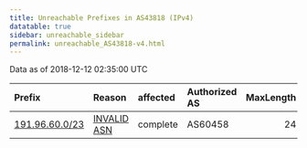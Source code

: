 ```yaml
---
title: Unreachable Prefixes in AS43818 (IPv4)
datatable: true
sidebar: unreachable_sidebar
permalink: unreachable_AS43818-v4.html
---
```


Data as of 2018-12-12 02:35:00 UTC


<div class="datatable-begin"></div>

| Prefix                                                 | Reason                                                                                                | affected   | Authorized AS   |   MaxLength | Anchor                                         |   unreachable /24s |
|:-------------------------------------------------------|:------------------------------------------------------------------------------------------------------|:-----------|:----------------|------------:|:-----------------------------------------------|-------------------:|
| [191.96.60.0/23](https://stat.ripe.net/191.96.60.0/23) | [INVALID ASN](https://rpki-validator.ripe.net/announcement-preview?asn=AS43818&prefix=191.96.60.0/23) | complete   | AS60458         |          24 | [LACNIC](unreachable_LACNIC_RPKI_Root-v4.html) |                  2 |

<div class="datatable-end"></div>